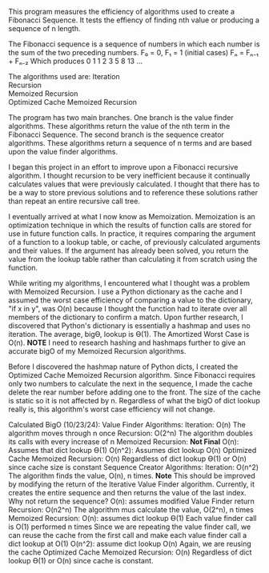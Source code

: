 This program measures the efficiency of algorithms used to create a Fibonacci Sequence.  It tests the effiency of finding nth value or producing a sequence of n length.

The Fibonacci sequence is a sequence of numbers in which each number is the sum of the two preceding numbers.
            F₀ = 0, F₁ = 1 (initial cases)
            Fₙ = Fₙ₋₁ + Fₙ₋₂
            Which produces
            0 1 1 2 3 5 8 13 ...

The algorithms used are:
            Iteration  
            Recursion  
            Memoized Recursion  
            Optimized Cache Memoized Recursion  

The program has two main branches.  One branch is the value finder algorithms.  These algorithms return the value of the nth term in the Fibonacci Sequence.  The second branch is the sequence creator algorithms.  These algorithms return a sequence of n terms and are based upon the value finder algorithms.

I began this project in an effort to improve upon a Fibonacci recursive algorithm.  I thought recursion to be very inefficient because it continually calculates values that were previously calculated.  I thought that there has to be a way to store previous solutions and to reference these solutions rather than repeat an entire recursive call tree.

I eventually arrived at what I now know as Memoization.  Memoization is an optimization technique in which the results of function calls are stored for use in future function calls.  In practice, it requires comparing the argument of a function to a lookup table, or cache, of previously calculated arguments and their values.  If the argument has already been solved, you return the value from the lookup table rather than calculating it from scratch using the function.

While writing my algorithms, I encountered what I thought was a problem with Memoized Recursion.  I use a Python dictionary as the cache and I assumed the worst case efficiency of comparing a value to the dictionary, "if x in y", was O(n) because I thought the function had to iterate over all members of the dictionary to confirm a match.  Upon further research, I discovered that Python's dictionary is essentially a hashmap and uses no iteration.  The average, bigϴ, lookup is ϴ(1).  The Amortized Worst Case is O(n).
**NOTE** I need to research hashing and hashmaps further to give an accurate bigO of my Memoized Recursion algorithms.

Before I discovered the hashmap nature of Python dicts, I created the Optimized Cache Memoized Recursion algorithm.  Since Fibonacci requires only two numbers to calculate the next in the sequence, I made the cache delete the rear number before adding one to the front.  The size of the cache is static so it is not affected by n.  Regardless of what the bigO of dict lookup really is, this algorithm's worst case efficiency will not change.



Calculated BigO (10/23/24):
    Value Finder Algorithms:
        Iteration:
            O(n)
                The algorithm moves through n once
        Recursion:
            O(2^n)
                The algorithm doubles its calls with every increase of n
        Memoized Recursion:
            **Not Final**
            O(n): Assumes that dict lookup ϴ(1)
            O(n^2): Assumes dict lookup O(n)
        Optimized Cache Memoized Recursion:
            O(n)
                Regardless of dict lookup ϴ(1) or O(n) since cache size is constant
    Sequence Creator Algorithms:
        Iteration:
            O(n^2)
                The algorithm finds the value, O(n), n times.
            **Note** This should be improved by modifying the return of the Iterative Value Finder algorithm.  Currently, it creates the entire sequence and then returns the value of the last index.  Why not return the sequence?
            O(n): assumes modified Value Finder return
        Recursion:
            O(n2^n)
            The algorithm mus calculate the value, O(2^n), n times
        Memoized Recursion:
            O(n): assumes dict lookup ϴ(1)
                Each value finder call is O(1) performed n times
                Since we are repeating the value finder call, we can reuse the cache from the first call and make each value finder call a dict lookup at O(1)
            O(n^2): assume dict lookup O(n)
                Again, we are reusing the cache
        Optimized Cache Memoized Recursion:
            O(n)
                Regardless of dict lookup ϴ(1) or O(n) since cache is constant.








